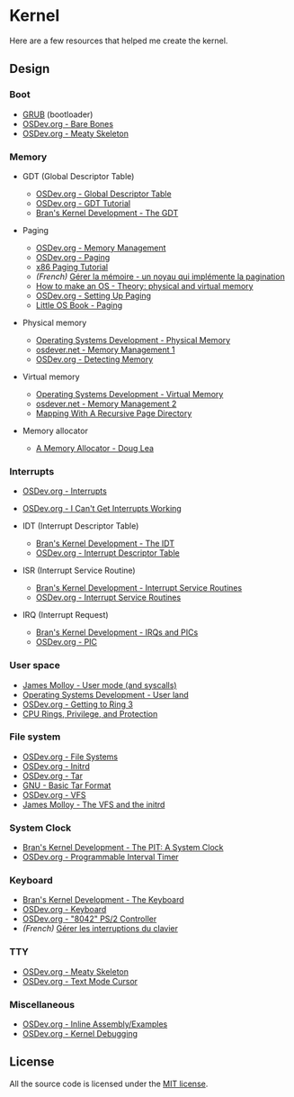 # Kernel

Here are a few resources that helped me create the kernel.

## Design

### Boot

- [GRUB](https://www.gnu.org/software/grub/) (bootloader)
- [OSDev.org - Bare Bones](http://wiki.osdev.org/Bare_Bones)
- [OSDev.org - Meaty Skeleton](http://wiki.osdev.org/Meaty_Skeleton)

### Memory

- GDT (Global Descriptor Table)

   - [OSDev.org - Global Descriptor Table](http://wiki.osdev.org/Global_Descriptor_Table)
   - [OSDev.org - GDT Tutorial](http://wiki.osdev.org/GDT_Tutorial)
   - [Bran's Kernel Development - The GDT](http://www.osdever.net/bkerndev/Docs/gdt.htm)

- Paging

   - [OSDev.org - Memory Management](http://wiki.osdev.org/Memory_Management)
   - [OSDev.org - Paging](http://wiki.osdev.org/Paging)
   - [x86 Paging Tutorial](http://www.cirosantilli.com/x86-paging/)
   - *(French)* [Gérer la mémoire - un noyau qui implémente la pagination](http://a.michelizza.free.fr/pmwiki.php?n=TutoOS.Mm)
   - [How to make an OS - Theory: physical and virtual memory](https://samypesse.gitbooks.io/how-to-create-an-operating-system/content/Chapter-8/)
   - [OSDev.org - Setting Up Paging](http://wiki.osdev.org/Setting_Up_Paging)
   - [Little OS Book - Paging](https://littleosbook.github.io/#paging)

- Physical memory

   - [Operating Systems Development - Physical Memory](http://www.brokenthorn.com/Resources/OSDev17.html)
   - [osdever.net - Memory Management 1](http://www.osdever.net/tutorials/view/memory-management-1)
   - [OSDev.org - Detecting Memory](http://wiki.osdev.org/Detecting_Memory_(x86))

- Virtual memory

   - [Operating Systems Development - Virtual Memory](http://www.brokenthorn.com/Resources/OSDev18.html)
   - [osdever.net - Memory Management 2](http://www.osdever.net/tutorials/view/memory-management-2)
   - [Mapping With A Recursive Page Directory](http://www.rohitab.com/discuss/topic/31139-tutorial-paging-memory-mapping-with-a-recursive-page-directory/)

- Memory allocator

   - [A Memory Allocator - Doug Lea](http://g.oswego.edu/dl/html/malloc.html)

### Interrupts

- [OSDev.org - Interrupts](http://wiki.osdev.org/Interrupts)
- [OSDev.org - I Can't Get Interrupts Working](http://wiki.osdev.org/I_Can't_Get_Interrupts_Working)

- IDT (Interrupt Descriptor Table)

   - [Bran's Kernel Development - The IDT](http://www.osdever.net/bkerndev/Docs/idt.htm)
   - [OSDev.org - Interrupt Descriptor Table](http://wiki.osdev.org/Interrupt_Descriptor_Table)

- ISR (Interrupt Service Routine)

   - [Bran's Kernel Development - Interrupt Service Routines](http://www.osdever.net/bkerndev/Docs/isrs.htm)
   - [OSDev.org - Interrupt Service Routines](http://wiki.osdev.org/Interrupt_Service_Routines)

- IRQ (Interrupt Request)

   - [Bran's Kernel Development - IRQs and PICs](http://www.osdever.net/bkerndev/Docs/irqs.htm)
   - [OSDev.org - PIC](http://wiki.osdev.org/PIC)

### User space

- [James Molloy - User mode (and syscalls)](http://knusbaum.inlisp.org/jamesmolloy/tutorial_html/10.-User%20Mode.html)
- [Operating Systems Development - User land](http://www.brokenthorn.com/Resources/OSDev23.html)
- [OSDev.org - Getting to Ring 3](http://wiki.osdev.org/Getting_to_Ring_3#Entering_Ring_3)
- [CPU Rings, Privilege, and Protection](http://duartes.org/gustavo/blog/post/cpu-rings-privilege-and-protection/)

### File system

- [OSDev.org - File Systems](http://wiki.osdev.org/File_Systems)
- [OSDev.org - Initrd](http://wiki.osdev.org/Initrd)
- [OSDev.org - Tar](http://wiki.osdev.org/Tar)
- [GNU - Basic Tar Format](https://www.gnu.org/software/tar/manual/html_node/Standard.html)
- [OSDev.org - VFS](http://wiki.osdev.org/VFS)
- [James Molloy - The VFS and the initrd](http://knusbaum.inlisp.org/jamesmolloy/tutorial_html/8.-The%20VFS%20and%20the%20initrd.html)

### System Clock

- [Bran's Kernel Development - The PIT: A System Clock](http://www.osdever.net/bkerndev/Docs/pit.htm)
- [OSDev.org - Programmable Interval Timer](http://wiki.osdev.org/PIT)

### Keyboard

- [Bran's Kernel Development - The Keyboard](http://www.osdever.net/bkerndev/Docs/keyboard.htm)
- [OSDev.org - Keyboard](http://wiki.osdev.org/Keyboard)
- [OSDev.org - "8042" PS/2 Controller](http://wiki.osdev.org/%228042%22_PS/2_Controller)
- *(French)* [Gérer les interruptions du clavier](http://a.michelizza.free.fr/pmwiki.php?n=TutoOS.Kbd)

### TTY

- [OSDev.org - Meaty Skeleton](http://wiki.osdev.org/Meaty_Skeleton)
- [OSDev.org - Text Mode Cursor](http://wiki.osdev.org/Text_Mode_Cursor)

### Miscellaneous

- [OSDev.org - Inline Assembly/Examples](http://wiki.osdev.org/Inline_Assembly/Examples)
- [OSDev.org - Kernel Debugging](http://wiki.osdev.org/How_Do_I_Use_A_Debugger_With_My_OS)

## License

All the source code is licensed under the [MIT license](https://opensource.org/licenses/mit-license.php).
